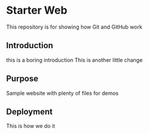 # Starter Web 

This repository is for showing how Git and GitHub work

## Introduction
this is a boring introduction
This is another little change
## Purpose

Sample website with plenty of files for demos

## Deployment
This is how we do it 

